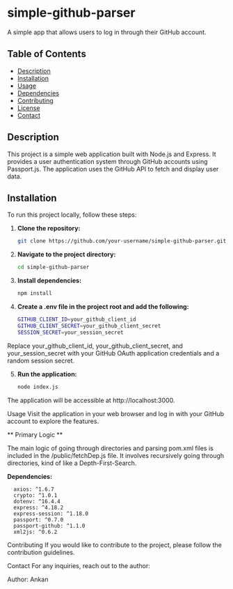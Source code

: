 # simple-github-parser

A simple app that allows users to log in through their GitHub account.

## Table of Contents

- [Description](#description)
- [Installation](#installation)
- [Usage](#usage)
- [Dependencies](#dependencies)
- [Contributing](#contributing)
- [License](#license)
- [Contact](#contact)

## Description

This project is a simple web application built with Node.js and Express. It provides a user authentication system through GitHub accounts using Passport.js. The application uses the GitHub API to fetch and display user data.

## Installation

To run this project locally, follow these steps:

1. **Clone the repository:**

   ```bash
   git clone https://github.com/your-username/simple-github-parser.git
   
2. **Navigate to the project directory:**

    ```bash
    cd simple-github-parser
3. **Install dependencies:**

    ```bash
    npm install
    
4. **Create a .env file in the project root and add the following:**

    ```bash
    GITHUB_CLIENT_ID=your_github_client_id
    GITHUB_CLIENT_SECRET=your_github_client_secret
    SESSION_SECRET=your_session_secret
    
Replace your_github_client_id, your_github_client_secret, and your_session_secret with your GitHub OAuth application credentials and a random session secret.

5. **Run the application:**

    ```bash
    node index.js
    
The application will be accessible at http://localhost:3000.

Usage
Visit the application in your web browser and log in with your GitHub account to explore the features.

** Primary Logic **

The main logic of going through directories and parsing pom.xml files is included in the /public/fetchDep.js file. 
It involves recursively going through directories, kind of like a Depth-First-Search.

**Dependencies:**

      axios: ^1.6.7
      crypto: ^1.0.1
      dotenv: ^16.4.4
      express: ^4.18.2
      express-session: ^1.18.0
      passport: ^0.7.0
      passport-github: ^1.1.0
      xml2js: ^0.6.2

Contributing
If you would like to contribute to the project, please follow the contribution guidelines.

Contact
For any inquiries, reach out to the author:

Author: Ankan
